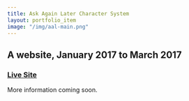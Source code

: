 ```yaml
---
title: Ask Again Later Character System
layout: portfolio_item
image: "/img/aal-main.png"
---
```


## A website, January 2017 to March 2017
### [Live Site](http://askagainlater.com/)

More information coming soon.
